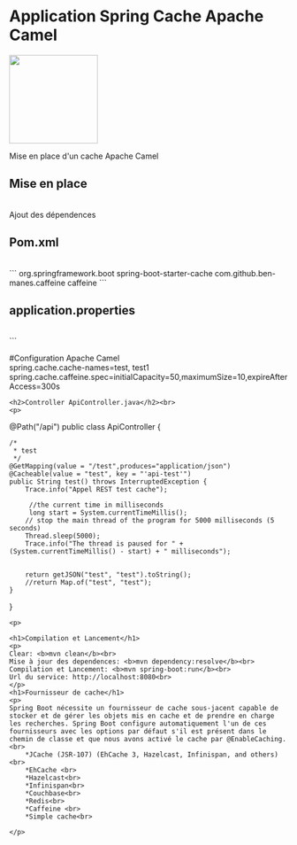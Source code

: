 <h1>Application Spring Cache Apache Camel</h1>
<img src="https://github.com/neogiciel/quarkus-cache-cafeine/assets/123723616/c56eb91d-dfb8-49a1-98b8-0da983bb9476" height=160px>
<p>
Mise en place d'un cache Apache Camel
</p>
<h2>Mise en place</h2><br>
Ajout des dépendences<br>
<h2>Pom.xml</h2><br>
```
<dependency>
		<groupId>org.springframework.boot</groupId>
		<artifactId>spring-boot-starter-cache</artifactId>
	</dependency>
	<dependency>
   		<groupId>com.github.ben-manes.caffeine</groupId>
   		<artifactId>caffeine</artifactId>
  	</dependency>
```
<h2>application.properties</h2><br>
```
  
#Configuration Apache Camel<br>
spring.cache.cache-names=test, test1<br>
spring.cache.caffeine.spec=initialCapacity=50,maximumSize=10,expireAfterAccess=300s<br>

```
<h2>Controller ApiController.java</h2><br>
<p>
```
@Path("/api")
public class ApiController {
 
    /*
     * test
     */
    @GetMapping(value = "/test",produces="application/json") 
    @Cacheable(value = "test", key = "'api-test'")
    public String test() throws InterruptedException {
        Trace.info("Appel REST test cache");
     
         //the current time in milliseconds
         long start = System.currentTimeMillis();
        // stop the main thread of the program for 5000 milliseconds (5 seconds)
        Thread.sleep(5000);
        Trace.info("The thread is paused for " + (System.currentTimeMillis() - start) + " milliseconds");

 
        return getJSON("test", "test").toString();
        //return Map.of("test", "test");
    }

 
}
```
<p>

<h1>Compilation et Lancement</h1>
<p>
Clear: <b>mvn clean</b><br>
Mise à jour des dependences: <b>mvn dependency:resolve</b><br>
Compilation et Lancement: <b>mvn spring-boot:run</b><br>
Url du service: http://localhost:8080<br>  
</p>
<h1>Fournisseur de cache</h1>
<p>
Spring Boot nécessite un fournisseur de cache sous-jacent capable de stocker et de gérer les objets mis en cache et de prendre en charge les recherches. Spring Boot configure automatiquement l'un de ces fournisseurs avec les options par défaut s'il est présent dans le chemin de classe et que nous avons activé le cache par @EnableCaching.<br>
    *JCache (JSR-107) (EhCache 3, Hazelcast, Infinispan, and others)<br>
    *EhCache <br>
    *Hazelcast<br>
    *Infinispan<br>
    *Couchbase<br>
    *Redis<br>
    *Caffeine <br>
    *Simple cache<br>

</p>

